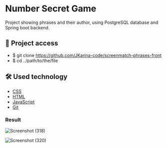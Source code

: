 # Number Secret Game
Project showing phrases and their author, using PostgreSQL database and Spring boot backend.

## 📁 Project access

- $ git clone https://github.com/JKarina-code/screenmatch-phrases-front
- $ cd ../path/to/the/file

## 🛠️ Used technology

- [CSS](https://www.w3schools.com/Css/)
- [HTML](https://www.w3schools.com/html/)
- [JavaScript](https://www.w3schools.com/js)
- [Git](https://git-scm.com/docs)


### Result 

![Screenshot (318)](https://github.com/JKarina-code/nsecret-game/assets/29663094/548857a8-3135-4548-ab3f-85d582ad2d7c)


![Screenshot (320)](https://github.com/JKarina-code/nsecret-game/assets/29663094/77c925a7-f110-439e-a892-0a9f3f4dea39)